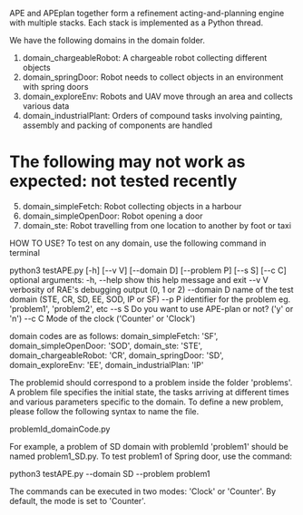 APE and APEplan together form a refinement acting-and-planning engine with multiple stacks. Each stack is implemented as a Python thread.

We have the following domains in the domain folder.

1. domain_chargeableRobot: A chargeable robot collecting different objects
2. domain_springDoor: Robot needs to collect objects in an environment with spring doors
3. domain_exploreEnv: Robots and UAV move through an area and collects various data
4. domain_industrialPlant: Orders of compound tasks involving painting, assembly and packing of components are handled

# The following may not work as expected: not tested recently
5. domain_simpleFetch: Robot collecting objects in a harbour
6. domain_simpleOpenDoor: Robot opening a door
7. domain_ste: Robot travelling from one location to another by foot or taxi

HOW TO USE?
To test on any domain, use the following command in terminal

python3 testAPE.py [-h] [--v V] [--domain D] [--problem P] [--s S] [--c C]
optional arguments:
  -h, --help  show this help message and exit
  --v V       verbosity of RAE's debugging output (0, 1 or 2)
  --domain D       name of the test domain (STE, CR, SD, EE, SOD, IP or SF)
  --p P       identifier for the problem eg. 'problem1', 'problem2', etc
  --s S       Do you want to use APE-plan or not? ('y' or 'n')
  --c C       Mode of the clock ('Counter' or 'Clock')

domain codes are as follows:
domain_simpleFetch: 'SF',
domain_simpleOpenDoor: 'SOD',
domain_ste: 'STE',
domain_chargeableRobot: 'CR',
domain_springDoor: 'SD',
domain_exploreEnv: 'EE',
domain_industrialPlan: 'IP'

The problemid should correspond to a problem inside the folder 'problems'.
A problem file specifies the initial state, the tasks arriving at different times and
various parameters specific to the domain. To define a new problem, please follow the
following syntax to name the file.

problemId_domainCode.py

For example, a problem of SD domain with problemId 'problem1' should be named problem1_SD.py.
To test problem1 of Spring door, use the command:

python3 testAPE.py --domain SD --problem problem1

The commands can be executed in two modes: 'Clock' or 'Counter'.
By default, the mode is set to 'Counter'.